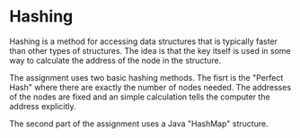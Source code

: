 # Hashing

Hashing is a method for accessing data structures that is typically faster than other types of structures.  The idea is that the key itself is used in some way to calculate the address of the node in the structure.

The assignment uses two basic hashing methods.  The fisrt is the "Perfect Hash" where there are exactly the number of nodes needed.  The addresses of the nodes are fixed and an simple calculation tells the computer the address explicitly.

The second part of the assignment uses a Java "HashMap" structure.  
